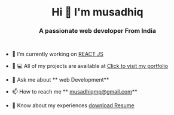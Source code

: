 <h1 align="center">Hi 👋 I'm musadhiq</h1>

<h3 align="center">A passionate web developer From India</h3>

<p align="left"> <img src="https://komarev.com/ghpvc/?username= musadhiq&label=Profile%20views&color=0e75b6&style=flat"alt="" musadhiq""/></p>

<p align="left"> <a href="https://github.com/ryo-ma/github-profile-trophy"><img src="https://github-profile-trophy.vercel.app/?username= musadhiq"alt="" musadhiq"" /></a> </p>

- 🔭 I’m currently working on [REACT JS]()




- 👨 ‍💻 All of my projects are available at [Click to visit my portfolio](musadhiq.ml)


- 💬 Ask me about ** web Development**

- 📫 How to reach me ** musadhiqmp@gmail.com**

- 📄 Know about my experiences [download Resume](https://www.musadhiq.ml/Res.pdf)


<p  align="center" ><img align="center" src="https://github-readme-stats.vercel.app/api/top-langs?username=musadhiq&show_icons=true&locale=en&layout=compact" alt="" musadhiq""/></p>

<p  align="center" >&nbsp;<img align="center" src="https://github-readme-stats.vercel.app/api?username=musadhiq&show_icons=true&locale=en"alt=""musadhiq""/></p>

<p align="center" ><img align="center" src="https://github-readme-streak-stats.herokuapp.com/?user=musadhiq&" alt=""musadhiq""/></p
